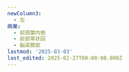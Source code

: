 ```yaml
---
newColumn3:
  - 左
病巣:
  - 前頭葉内側
  - 前部帯状回
  - 脳梁膝部
lastmod: '2025-03-03'
last_edited: 2025-02-27T00:00:00.000Z
---
```



